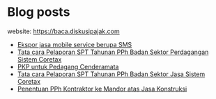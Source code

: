 # Blog posts

website: https://baca.diskusipajak.com

<!-- BLOG-POST-LIST:START -->
- [Ekspor jasa mobile service berupa SMS](https://baca.diskusipajak.com/ekspor-jasa-mobile-service-berupa-sms/)
- [Tata cara Pelaporan SPT Tahunan PPh Badan Sektor Perdagangan  Sistem Coretax](https://baca.diskusipajak.com/tata-cara-pelaporan-spt-tahunan-pph-badan-sektor-perdagangan-sistem-coretax/)
- [PKP untuk Pedagang Cenderamata](https://baca.diskusipajak.com/pkp-untuk-pedagang-cenderamata/)
- [Tata cara Pelaporan SPT Tahunan PPh Badan Sektor Jasa  Sistem Coretax](https://baca.diskusipajak.com/tata-cara-pelaporan-spt-tahunan-pph-badan-sektor-jasa-sistem-coretax/)
- [Penentuan PPh Kontraktor ke Mandor atas Jasa Konstruksi](https://baca.diskusipajak.com/penentuan-pph-kontraktor-ke-mandor-atas-jasa-konstruksi/)
<!-- BLOG-POST-LIST:END -->

<!--
**kelaspajak/kelaspajak** is a ✨ _special_ ✨ repository because its `README.md` (this file) appears on your GitHub profile.

Here are some ideas to get you started:

- 🔭 I’m currently working on ...
- 🌱 I’m currently learning ...
- 👯 I’m looking to collaborate on ...
- 🤔 I’m looking for help with ...
- 💬 Ask me about ...
- 📫 How to reach me: ...
- 😄 Pronouns: ...
- ⚡ Fun fact: ...
-->
